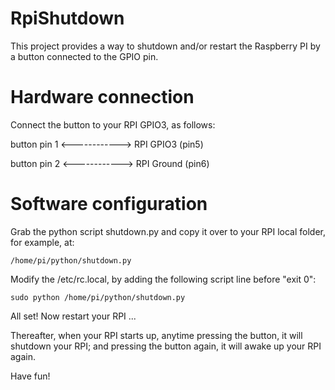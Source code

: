 # RpiShutdown

This project provides a way to shutdown and/or restart the Raspberry PI by a button connected to the GPIO pin.

Hardware connection
========================

Connect the button to your RPI GPIO3, as follows:


   button pin 1   <------------> RPI GPIO3  (pin5)
    
   button pin 2   <------------> RPI Ground (pin6)


Software configuration
========================

Grab the python script shutdown.py and copy it over to your RPI local folder, for example, at:

```
/home/pi/python/shutdown.py
```

Modify the /etc/rc.local, by adding the following script line before "exit 0":

```
sudo python /home/pi/python/shutdown.py
```

All set! Now restart your RPI ...

Thereafter, when your RPI starts up, anytime pressing the button, it will shutdown your RPI; and pressing the button again, it will awake up your RPI again.

Have fun!
